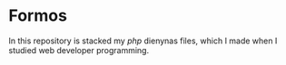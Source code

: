 # Formos

In this repository is stacked my *php* dienynas files, which I made when I studied web developer programming.

